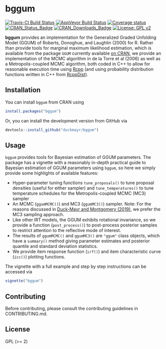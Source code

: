 # bggum

[![Travis-CI Build Status](https://travis-ci.org/duckmayr/bggum.svg?branch=master)](https://travis-ci.org/duckmayr/bggum)
[![AppVeyor Build Status](https://ci.appveyor.com/api/projects/status/github/duckmayr/bggum?branch=master&svg=true)](https://ci.appveyor.com/project/duckmayr/bggum)
[![Coverage status](https://codecov.io/gh/duckmayr/bggum/branch/master/graph/badge.svg)](https://codecov.io/github/duckmayr/bggum?branch=master)
[![CRAN_Status_Badge](http://www.r-pkg.org/badges/version/bggum)](https://cran.r-project.org/package=bggum)
[![CRAN_Downloads_Badge](https://cranlogs.r-pkg.org/badges/last-month/bggum)](https://cranlogs.r-pkg.org/badges/last-month/bggum)
[![License: GPL v2](https://img.shields.io/badge/License-GPL%20v2-blue.svg)](https://www.gnu.org/licenses/old-licenses/gpl-2.0.en.html)


**bggum** provides an implementation for the Generalized Graded Unfolding Model (GGUM) of Roberts, Donoghue, and Laughlin (2000) for R.
Rather than provide tools for marginal maximum likelihood estimation, which is available from the package `GGUM` currently available [on CRAN](https://CRAN.R-project.org/package=GGUM), we provide an implementation of the MCMC algorithm in de la Torre et al (2006) as well as a Metropolis-coupled MCMC algorithm, both coded in C++ to allow for reasonable execution time using [Rcpp](https://github.com/RcppCore/Rcpp) (and using probability distribution functions written in C++ from [RcppDist](https://github.com/duckmayr/RcppDist)).


## Installation

You can install `bggum` from CRAN using

```r
install.packages("bggum")
```

Or, you can install the development version from GitHub via

```r
devtools::install_github("duckmayr/bggum")
```


## Usage

`bggum` provides tools for Bayesian estimation of GGUM parameters.
The package has a vignette with a reasonably in-depth practical guide to Bayesian estimation of GGUM parameters using `bggum`, so here we simply provide some highlights of available features:
 - Hyper-parameter tuning functions `tune_proposals()` to tune proposal densities (useful for either sampler) and `tune_temperatures()` to tune temperature schedules for the Metropolis-coupled MCMC (MC3) sampler
 - An MCMC (`ggumMCMC()`) and MC3 (`ggumMC3()`) sampler. Note: For the reasons discussed in [Duck-Mayr and Montgomery (2019)](http://jbduckmayr.com/papers/ggum.pdf), we prefer the MC3 sampling approach.
 - Like other IRT models, the GGUM exhibits rotational invariance, so we provide a function (`post_process()`) to post-process posterior samples to restrict attention to the reflective mode of interest.
 - The results of `ggumMCMC()` and `ggumMC3()` are `"ggum"` class objects, which have a `summary()` method giving parameter estimates and posterior quantile and standard deviation statistics.
 - We provide item response function (`irf()`) and item characteristic curve (`icc()`) plotting functions.

The vignette with a full example and step by step instructions can be accessed via 

```r
vignette("bggum")
```


## Contributing

Before contributing, please consult the contributing guidelines in CONTRIBUTING.md.


## License

GPL (>= 2)

